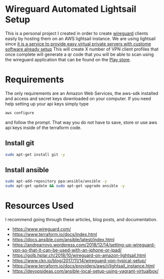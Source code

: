 # Wireguard Automated Lightsail Setup

This is a personal project I created in order to create
[wireguard](https://www.wireguard.com/) clients easily by hosting them on an AWS lightsail instance.
We are using lightsail since [it is a service to provide easy virtual private servers with custome software already setup](https://www.terraform.io/docs/providers/aws/r/lightsail_instance.html)
This will create X number of VPN client profiles that once complete will generate a qr code that you will be able to scan using the wireguard application that can be found on the
[Play store](https://play.google.com/store/apps/details?id=com.wireguard.android).


# Requirements

The only requirements are an Amazon Web Services, the aws-sdk installed and access and secret keys downloaded on your computer. If you need help setting up your api keys simply type
```bash
aws configure
```
and follow the prompt. That way you do not have to save, store or use aws api keys inside of the terraform code.

## Install git
```bash
sudo apt-get install git -y
```

## Install ansible
```bash
sudo apt-add-repository ppa:ansible/ansible -y
sudo apt-get update && sudo apt-get upgrade ansible -y
```



# Resources Used

I recommend going through these articles, blog posts, and documentation.

- https://www.wireguard.com/
- https://www.terraform.io/docs/index.html
- https://docs.ansible.com/ansible/latest/index.html
- https://andrearroyo.wordpress.com/2018/12/14/setting-up-wireguard-vpn-so-that-it-can-be-used-with-an-iphone-or-ipad/
- https://golb.hplar.ch/2018/10/wireguard-on-amazon-lightsail.html
- https://www.ckn.io/blog/2017/11/14/wireguard-vpn-typical-setup/
- https://www.terraform.io/docs/providers/aws/r/lightsail_instance.html
- https://devopsideas.com/ansible-local-setup-using-vagrant-virtualbox/
